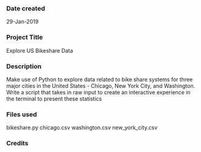### Date created
29-Jan-2019

### Project Title
Explore US Bikeshare Data

### Description
Make use of Python to explore data related to bike share systems for three major cities in the United States - Chicago, New York City, and Washington. 
Write a script that takes in raw input to create an interactive experience in the terminal to present these statistics

### Files used
bikeshare.py
chicago.csv
washington.csv
new_york_city.csv

### Credits


